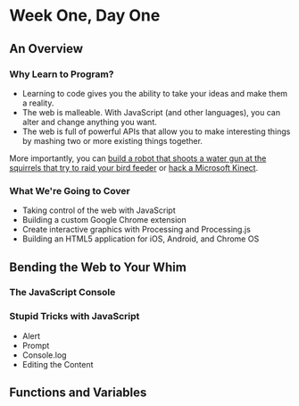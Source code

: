 # Week One, Day One #

## An Overview

### Why Learn to Program? ###

* Learning to code gives you the ability to take your ideas and make them a reality.
* The web is malleable. With JavaScript (and other languages), you can alter and change anything you want.
* The web is full of powerful APIs that allow you to make interesting things by mashing two or more existing things together.

More importantly, you can [build a robot that shoots a water gun at the squirrels that try to raid your bird feeder][squirrels] or [hack a Microsoft Kinect][kinect].

[squirrels]: http://boingboing.net/2012/03/26/howto-build-a-robotic-squirrel.html
[kinect]: http://www.readwriteweb.com/archives/weekend_project_hack_microsoft_kinect.php

### What We're Going to Cover ###

* Taking control of the web with JavaScript
* Building a custom Google Chrome extension
* Create interactive graphics with Processing and Processing.js
* Building an HTML5 application for iOS, Android, and Chrome OS

## Bending the Web to Your Whim ##

### The JavaScript Console ###

### Stupid Tricks with JavaScript ###

* Alert
* Prompt
* Console.log
* Editing the Content

## Functions and Variables